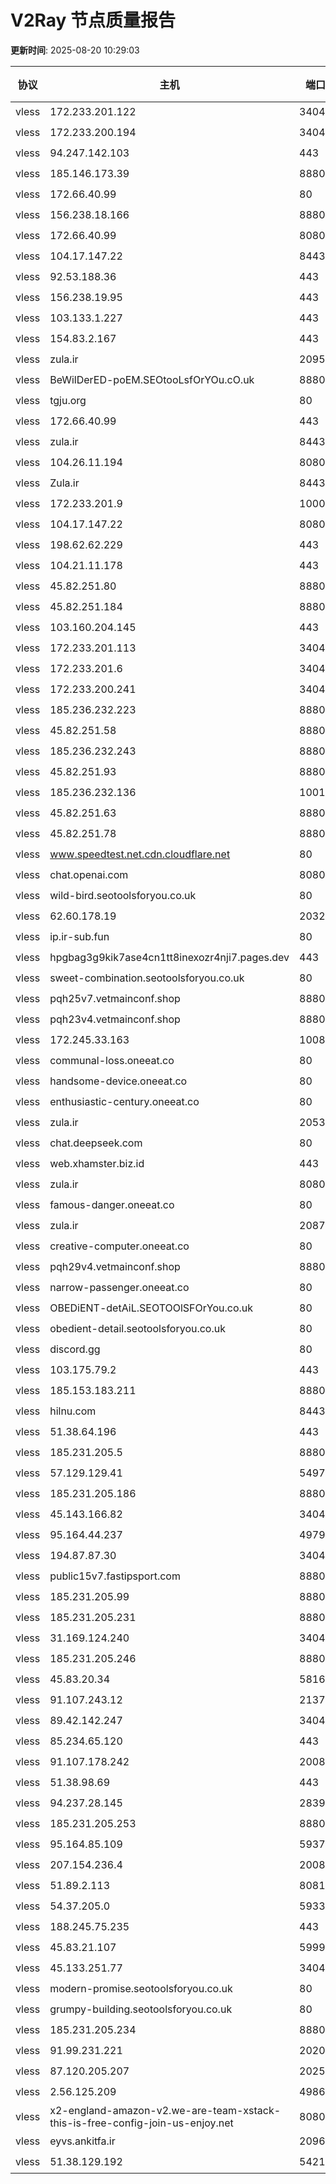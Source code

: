 # V2Ray 节点质量报告

**更新时间**: 2025-08-20 10:29:03

| 协议 | 主机 | 端口 | 延迟(ms) | 质量评级 |
|------|------|------|----------|----------|
| vless | 172.233.201.122 | 34045 | 6.47 | ⭐️⭐️⭐️⭐️⭐️ |
| vless | 172.233.200.194 | 34045 | 6.81 | ⭐️⭐️⭐️⭐️⭐️ |
| vless | 94.247.142.103 | 443 | 7.09 | ⭐️⭐️⭐️⭐️⭐️ |
| vless | 185.146.173.39 | 8880 | 7.27 | ⭐️⭐️⭐️⭐️⭐️ |
| vless | 172.66.40.99 | 80 | 7.35 | ⭐️⭐️⭐️⭐️⭐️ |
| vless | 156.238.18.166 | 8880 | 7.60 | ⭐️⭐️⭐️⭐️⭐️ |
| vless | 172.66.40.99 | 8080 | 7.87 | ⭐️⭐️⭐️⭐️⭐️ |
| vless | 104.17.147.22 | 8443 | 7.88 | ⭐️⭐️⭐️⭐️⭐️ |
| vless | 92.53.188.36 | 443 | 8.07 | ⭐️⭐️⭐️⭐️⭐️ |
| vless | 156.238.19.95 | 443 | 8.38 | ⭐️⭐️⭐️⭐️⭐️ |
| vless | 103.133.1.227 | 443 | 8.41 | ⭐️⭐️⭐️⭐️⭐️ |
| vless | 154.83.2.167 | 443 | 8.46 | ⭐️⭐️⭐️⭐️⭐️ |
| vless | zula.ir | 2095 | 8.73 | ⭐️⭐️⭐️⭐️⭐️ |
| vless | BeWilDerED-poEM.SEOtooLsfOrYOu.cO.uk | 8880 | 8.86 | ⭐️⭐️⭐️⭐️⭐️ |
| vless | tgju.org | 80 | 9.06 | ⭐️⭐️⭐️⭐️⭐️ |
| vless | 172.66.40.99 | 443 | 9.22 | ⭐️⭐️⭐️⭐️⭐️ |
| vless | zula.ir | 8443 | 9.26 | ⭐️⭐️⭐️⭐️⭐️ |
| vless | 104.26.11.194 | 8080 | 9.42 | ⭐️⭐️⭐️⭐️⭐️ |
| vless | Zula.ir | 8443 | 9.50 | ⭐️⭐️⭐️⭐️⭐️ |
| vless | 172.233.201.9 | 10001 | 9.73 | ⭐️⭐️⭐️⭐️⭐️ |
| vless | 104.17.147.22 | 8080 | 9.85 | ⭐️⭐️⭐️⭐️⭐️ |
| vless | 198.62.62.229 | 443 | 9.89 | ⭐️⭐️⭐️⭐️⭐️ |
| vless | 104.21.11.178 | 443 | 9.93 | ⭐️⭐️⭐️⭐️⭐️ |
| vless | 45.82.251.80 | 8880 | 12.03 | ⭐️⭐️⭐️⭐️⭐️ |
| vless | 45.82.251.184 | 8880 | 12.12 | ⭐️⭐️⭐️⭐️⭐️ |
| vless | 103.160.204.145 | 443 | 12.57 | ⭐️⭐️⭐️⭐️⭐️ |
| vless | 172.233.201.113 | 34045 | 12.73 | ⭐️⭐️⭐️⭐️⭐️ |
| vless | 172.233.201.6 | 34045 | 13.04 | ⭐️⭐️⭐️⭐️⭐️ |
| vless | 172.233.200.241 | 34045 | 13.13 | ⭐️⭐️⭐️⭐️⭐️ |
| vless | 185.236.232.223 | 8880 | 13.51 | ⭐️⭐️⭐️⭐️⭐️ |
| vless | 45.82.251.58 | 8880 | 14.00 | ⭐️⭐️⭐️⭐️⭐️ |
| vless | 185.236.232.243 | 8880 | 14.32 | ⭐️⭐️⭐️⭐️⭐️ |
| vless | 45.82.251.93 | 8880 | 15.15 | ⭐️⭐️⭐️⭐️⭐️ |
| vless | 185.236.232.136 | 1001 | 15.41 | ⭐️⭐️⭐️⭐️⭐️ |
| vless | 45.82.251.63 | 8880 | 15.87 | ⭐️⭐️⭐️⭐️⭐️ |
| vless | 45.82.251.78 | 8880 | 16.46 | ⭐️⭐️⭐️⭐️⭐️ |
| vless | www.speedtest.net.cdn.cloudflare.net | 80 | 17.69 | ⭐️⭐️⭐️⭐️⭐️ |
| vless | chat.openai.com | 8080 | 18.82 | ⭐️⭐️⭐️⭐️⭐️ |
| vless | wild-bird.seotoolsforyou.co.uk | 80 | 21.57 | ⭐️⭐️⭐️⭐️⭐️ |
| vless | 62.60.178.19 | 20321 | 21.58 | ⭐️⭐️⭐️⭐️⭐️ |
| vless | ip.ir-sub.fun | 80 | 24.41 | ⭐️⭐️⭐️⭐️⭐️ |
| vless | hpgbag3g9kik7ase4cn1tt8inexozr4nji7.pages.dev | 443 | 26.29 | ⭐️⭐️⭐️⭐️⭐️ |
| vless | sweet-combination.seotoolsforyou.co.uk | 80 | 26.76 | ⭐️⭐️⭐️⭐️⭐️ |
| vless | pqh25v7.vetmainconf.shop | 8880 | 28.30 | ⭐️⭐️⭐️⭐️⭐️ |
| vless | pqh23v4.vetmainconf.shop | 8880 | 29.80 | ⭐️⭐️⭐️⭐️⭐️ |
| vless | 172.245.33.163 | 10088 | 29.88 | ⭐️⭐️⭐️⭐️⭐️ |
| vless | communal-loss.oneeat.co | 80 | 30.44 | ⭐️⭐️⭐️⭐️⭐️ |
| vless | handsome-device.oneeat.co | 80 | 33.79 | ⭐️⭐️⭐️⭐️⭐️ |
| vless | enthusiastic-century.oneeat.co | 80 | 34.21 | ⭐️⭐️⭐️⭐️⭐️ |
| vless | zula.ir | 2053 | 36.36 | ⭐️⭐️⭐️⭐️⭐️ |
| vless | chat.deepseek.com | 80 | 41.06 | ⭐️⭐️⭐️⭐️⭐️ |
| vless | web.xhamster.biz.id | 443 | 43.24 | ⭐️⭐️⭐️⭐️⭐️ |
| vless | zula.ir | 8080 | 43.42 | ⭐️⭐️⭐️⭐️⭐️ |
| vless | famous-danger.oneeat.co | 80 | 44.03 | ⭐️⭐️⭐️⭐️⭐️ |
| vless | zula.ir | 2087 | 47.28 | ⭐️⭐️⭐️⭐️⭐️ |
| vless | creative-computer.oneeat.co | 80 | 48.95 | ⭐️⭐️⭐️⭐️⭐️ |
| vless | pqh29v4.vetmainconf.shop | 8880 | 50.02 | ⭐️⭐️⭐️⭐️⭐️ |
| vless | narrow-passenger.oneeat.co | 80 | 50.32 | ⭐️⭐️⭐️⭐️⭐️ |
| vless | OBEDiENT-detAiL.SEOTOOlSFOrYou.co.uk | 80 | 51.07 | ⭐️⭐️⭐️⭐️⭐️ |
| vless | obedient-detail.seotoolsforyou.co.uk | 80 | 51.13 | ⭐️⭐️⭐️⭐️⭐️ |
| vless | discord.gg | 80 | 56.07 | ⭐️⭐️⭐️⭐️⭐️ |
| vless | 103.175.79.2 | 443 | 78.49 | ⭐️⭐️⭐️⭐️⭐️ |
| vless | 185.153.183.211 | 8880 | 82.98 | ⭐️⭐️⭐️⭐️⭐️ |
| vless | hilnu.com | 8443 | 83.55 | ⭐️⭐️⭐️⭐️⭐️ |
| vless | 51.38.64.196 | 443 | 83.89 | ⭐️⭐️⭐️⭐️⭐️ |
| vless | 185.231.205.5 | 8880 | 83.93 | ⭐️⭐️⭐️⭐️⭐️ |
| vless | 57.129.129.41 | 54974 | 83.93 | ⭐️⭐️⭐️⭐️⭐️ |
| vless | 185.231.205.186 | 8880 | 85.71 | ⭐️⭐️⭐️⭐️⭐️ |
| vless | 45.143.166.82 | 34045 | 87.29 | ⭐️⭐️⭐️⭐️⭐️ |
| vless | 95.164.44.237 | 49790 | 87.90 | ⭐️⭐️⭐️⭐️⭐️ |
| vless | 194.87.87.30 | 34045 | 88.15 | ⭐️⭐️⭐️⭐️⭐️ |
| vless | public15v7.fastipsport.com | 8880 | 89.40 | ⭐️⭐️⭐️⭐️⭐️ |
| vless | 185.231.205.99 | 8880 | 89.76 | ⭐️⭐️⭐️⭐️⭐️ |
| vless | 185.231.205.231 | 8880 | 89.85 | ⭐️⭐️⭐️⭐️⭐️ |
| vless | 31.169.124.240 | 34045 | 90.59 | ⭐️⭐️⭐️⭐️⭐️ |
| vless | 185.231.205.246 | 8880 | 91.86 | ⭐️⭐️⭐️⭐️⭐️ |
| vless | 45.83.20.34 | 58164 | 92.29 | ⭐️⭐️⭐️⭐️⭐️ |
| vless | 91.107.243.12 | 21379 | 92.96 | ⭐️⭐️⭐️⭐️⭐️ |
| vless | 89.42.142.247 | 34045 | 94.28 | ⭐️⭐️⭐️⭐️⭐️ |
| vless | 85.234.65.120 | 443 | 94.49 | ⭐️⭐️⭐️⭐️⭐️ |
| vless | 91.107.178.242 | 20087 | 94.95 | ⭐️⭐️⭐️⭐️⭐️ |
| vless | 51.38.98.69 | 443 | 95.00 | ⭐️⭐️⭐️⭐️⭐️ |
| vless | 94.237.28.145 | 28392 | 95.17 | ⭐️⭐️⭐️⭐️⭐️ |
| vless | 185.231.205.253 | 8880 | 95.23 | ⭐️⭐️⭐️⭐️⭐️ |
| vless | 95.164.85.109 | 59374 | 95.81 | ⭐️⭐️⭐️⭐️⭐️ |
| vless | 207.154.236.4 | 20087 | 96.42 | ⭐️⭐️⭐️⭐️⭐️ |
| vless | 51.89.2.113 | 8081 | 96.42 | ⭐️⭐️⭐️⭐️⭐️ |
| vless | 54.37.205.0 | 59332 | 96.82 | ⭐️⭐️⭐️⭐️⭐️ |
| vless | 188.245.75.235 | 443 | 97.24 | ⭐️⭐️⭐️⭐️⭐️ |
| vless | 45.83.21.107 | 59997 | 101.94 | ⭐️⭐️⭐️⭐️ |
| vless | 45.133.251.77 | 34045 | 102.20 | ⭐️⭐️⭐️⭐️ |
| vless | modern-promise.seotoolsforyou.co.uk | 80 | 102.37 | ⭐️⭐️⭐️⭐️ |
| vless | grumpy-building.seotoolsforyou.co.uk | 80 | 102.80 | ⭐️⭐️⭐️⭐️ |
| vless | 185.231.205.234 | 8880 | 102.82 | ⭐️⭐️⭐️⭐️ |
| vless | 91.99.231.221 | 2020 | 102.91 | ⭐️⭐️⭐️⭐️ |
| vless | 87.120.205.207 | 2025 | 106.01 | ⭐️⭐️⭐️⭐️ |
| vless | 2.56.125.209 | 49868 | 106.81 | ⭐️⭐️⭐️⭐️ |
| vless | x2-england-amazon-v2.we-are-team-xstack-this-is-free-config-join-us-enjoy.net | 8080 | 107.10 | ⭐️⭐️⭐️⭐️ |
| vless | eyvs.ankitfa.ir | 2096 | 107.44 | ⭐️⭐️⭐️⭐️ |
| vless | 51.38.129.192 | 54217 | 109.37 | ⭐️⭐️⭐️⭐️ |
